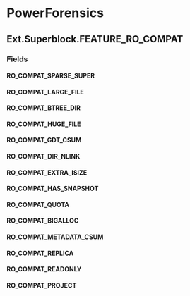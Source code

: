 ﻿# PowerForensics


## Ext.Superblock.FEATURE_RO_COMPAT

### Fields

#### RO_COMPAT_SPARSE_SUPER

#### RO_COMPAT_LARGE_FILE

#### RO_COMPAT_BTREE_DIR

#### RO_COMPAT_HUGE_FILE

#### RO_COMPAT_GDT_CSUM

#### RO_COMPAT_DIR_NLINK

#### RO_COMPAT_EXTRA_ISIZE

#### RO_COMPAT_HAS_SNAPSHOT

#### RO_COMPAT_QUOTA

#### RO_COMPAT_BIGALLOC

#### RO_COMPAT_METADATA_CSUM

#### RO_COMPAT_REPLICA

#### RO_COMPAT_READONLY

#### RO_COMPAT_PROJECT
